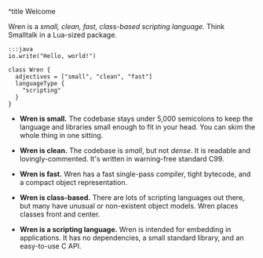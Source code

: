 ^title Welcome

Wren is a *small, clean, fast, class-based scripting language.* Think Smalltalk
in a Lua-sized package.

    :::java
    io.write("Hello, world!")

    class Wren {
      adjectives = ["small", "clean", "fast"]
      languageType {
        "scripting"
      }
    }

 *  **Wren is small.** The codebase stays under 5,000 semicolons to keep the
    language and libraries small enough to fit in your head. You can skim the
    whole thing in one sitting.

 *  **Wren is clean.** The codebase is *small*, but not *dense*. It is readable
    and lovingly-commented. It's written in warning-free standard C99.

 *  **Wren is fast.** Wren has a fast single-pass compiler, tight bytecode, and
    a compact object representation.

 *  **Wren is class-based.** There are lots of scripting languages out there,
    but many have unusual or non-existent object models. Wren places
    classes front and center.

 *  **Wren is a scripting language.** Wren is intended for embedding in
    applications. It has no dependencies, a small standard library,
    and an easy-to-use C API.
